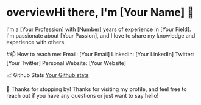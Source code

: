 # overviewHi there, I'm [Your Name] 👋
I'm a [Your Profession] with [Number] years of experience in [Your Field]. I'm passionate about [Your Passion], and I love to share my knowledge and experience with others.

#📫 How to reach me:
Email: [Your Email]
LinkedIn: [Your LinkedIn]
Twitter: [Your Twitter]
Personal Website: [Your Website]

📈 Github Stats
[Your Github stats](https://github.com/munadi1406)


🎉 Thanks for stopping by!
Thanks for visiting my profile, and feel free to reach out if you have any questions or just want to say hello!
